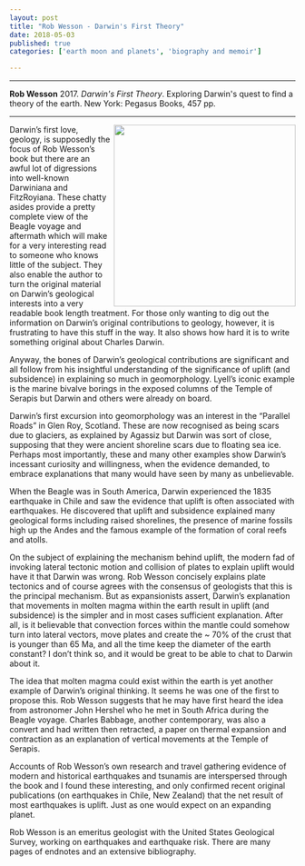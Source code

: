 ```yaml
---
layout: post
title: "Rob Wesson - Darwin's First Theory"
date: 2018-05-03
published: true
categories: ['earth moon and planets', 'biography and memoir']

---
```



***
<b>Rob Wesson</b> 2017. _Darwin's First Theory_.  Exploring Darwin's quest to find a theory of the earth. New York: Pegasus Books, 457 pp.

***
<img align="right" width="320" src="http://pegasusbooks.com/img/covers/9781681773162.jpg?resize=width[280]-height[420]" alt="">   

Darwin’s first love, geology, is supposedly the focus of Rob Wesson’s book but there are an awful lot of digressions into well-known Darwiniana and FitzRoyiana.  These chatty asides provide a pretty complete view of the Beagle voyage and aftermath which will make for a very interesting read to someone who knows little of the subject.  They also enable the author to turn the original material on Darwin’s geological interests into a very readable book length treatment.  For those only wanting to dig out the information on Darwin’s original contributions to geology, however, it is frustrating to have this stuff in the way. It also shows how hard it is to write something original about Charles Darwin.

Anyway, the bones of Darwin’s geological contributions are significant and all follow from his insightful understanding of the significance of uplift (and subsidence) in explaining so much in geomorphology.  Lyell’s iconic example is the marine bivalve borings in the exposed columns of the Temple of Serapis but Darwin and others were already on board.

Darwin’s first excursion into geomorphology was an interest in the “Parallel Roads” in Glen Roy, Scotland.  These are now recognised as being scars due to glaciers, as explained by Agassiz but Darwin was sort of close, supposing that they were ancient shoreline scars due to floating sea ice.  Perhaps most importantly, these and many other examples show Darwin’s incessant curiosity and willingness, when the evidence demanded, to embrace explanations that many would have seen by many as unbelievable.

When the Beagle was in South America, Darwin experienced the 1835 earthquake in Chile and saw the evidence that uplift is often associated with earthquakes.  He  discovered that uplift and subsidence explained many geological forms including raised shorelines, the presence of marine fossils high up the Andes and the famous example of the formation of coral reefs and atolls. 

On the subject of explaining the mechanism behind uplift, the modern fad of invoking lateral tectonic motion and collision of plates to explain uplift would have it that Darwin was wrong.  Rob Wesson concisely explains plate tectonics and of course agrees with the consensus of geologists that this is the principal mechanism.  But as expansionists assert, Darwin’s explanation that movements in molten magma within the earth result in uplift (and subsidence) is the simpler and in most cases sufficient explanation.  After all, is it believable that convection forces within the mantle could somehow turn into lateral vectors, move plates and create the ~ 70% of the crust that is younger than 65 Ma, and all the time keep the diameter of the earth constant?  I don’t think so, and it would be great to be able to chat to Darwin about it.

The idea that molten magma could exist within the earth is yet another example of Darwin’s original thinking.  It seems he was one of the first to propose this.  Rob Wesson suggests that he may have first heard the idea from astronomer John Hershel who he met in South Africa during the Beagle voyage.  Charles Babbage, another contemporary, was also a convert and had written then retracted, a paper on thermal expansion and contraction as an explanation of vertical movements at the Temple of Serapis.


Accounts of Rob Wesson’s own research and travel gathering evidence of modern and historical  earthquakes and tsunamis are interspersed through the book and I found these interesting, and only confirmed recent original publications (on earthquakes in Chile, New Zealand) that the net result of most earthquakes is uplift.  Just as one would expect on an expanding planet.

Rob Wesson is an emeritus geologist with the United States Geological Survey, working on earthquakes and earthquake risk.  There are many pages of endnotes and an extensive bibliography.

